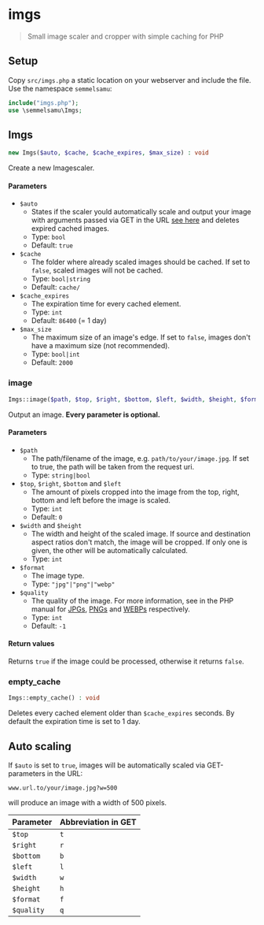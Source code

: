 # imgs

> Small image scaler and cropper with simple caching for PHP 

## Setup

Copy `src/imgs.php` a static location on your webserver and include the file. Use the namespace `semmelsamu`:
```php
include("imgs.php");
use \semmelsamu\Imgs;
```

## Imgs

```php
new Imgs($auto, $cache, $cache_expires, $max_size) : void
```

Create a new Imagescaler.

#### Parameters

- `$auto`
    - States if the scaler yould automatically scale and output your image with arguments passed via GET in the URL [see here](#auto-scaling) and deletes expired cached images.
    - Type: `bool`
    - Default: `true`
- `$cache`
    - The folder where already scaled images should be cached. If set to `false`, scaled images will not be cached.
    - Type: `bool|string`
    - Default: `cache/`
- `$cache_expires`
    - The expiration time for every cached element.
    - Type: `int`
    - Default: `86400` (= 1 day)
- `$max_size`
    - The maximum size of an image's edge. If set to `false`, images don't have a maximum size (not recommended).
    - Type: `bool|int`
    - Default: `2000`


### image

```php
Imgs::image($path, $top, $right, $bottom, $left, $width, $height, $format, $quality) : bool
```

Output an image. **Every parameter is optional.**

#### Parameters

- `$path`
    - The path/filename of the image, e.g. `path/to/your/image.jpg`. If set to true, the path will be taken from the request uri.
    - Type: `string|bool`
- `$top`, `$right`, `$bottom` and `$left`
    - The amount of pixels cropped into the image from the top, right, bottom and left before the image is scaled.
    - Type: `int`
    - Default: `0`
- `$width` and `$height`
    - The width and height of the scaled image. If source and destination aspect ratios don't match, the image will be cropped. If only one is given, the other will be automatically calculated.
    - Type: `int`
- `$format`
    - The image type.
    - Type: `"jpg"|"png"|"webp"`
- `$quality`
    - The quality of the image. For more information, see in the PHP manual for [JPGs](https://www.php.net/manual/en/function.imagejpeg.php), [PNGs](https://www.php.net/manual/en/function.imagepng.php) and [WEBPs](https://www.php.net/manual/en/function.imagewebp.php) respectively.
    - Type: `int`
    - Default: `-1`

#### Return values

Returns `true` if the image could be processed, otherwise it returns `false`.


### empty_cache

```php
Imgs::empty_cache() : void
```

Deletes every cached element older than `$cache_expires` seconds. By default the expiration time is set to 1 day.


## Auto scaling

If `$auto` is set to `true`, images will be automatically scaled via GET-parameters in the URL:

```
www.url.to/your/image.jpg?w=500
```

will produce an image with a width of 500 pixels.

|Parameter|Abbreviation in GET|
| --- | --- |
| `$top` | `t` |
| `$right` | `r` |
| `$bottom` | `b` |
| `$left` | `l` |
| `$width` | `w` |
| `$height` | `h` |
| `$format` | `f` |
| `$quality` | `q` |
